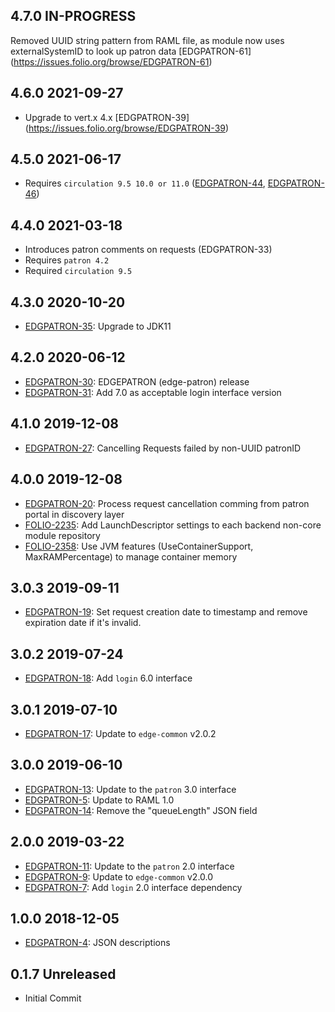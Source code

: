 ## 4.7.0 IN-PROGRESS

Removed UUID string pattern from RAML file, as module now uses externalSystemID to look up patron data [EDGPATRON-61] (https://issues.folio.org/browse/EDGPATRON-61)

## 4.6.0 2021-09-27

* Upgrade to vert.x 4.x [EDGPATRON-39] (https://issues.folio.org/browse/EDGPATRON-39)

## 4.5.0 2021-06-17

* Requires `circulation 9.5 10.0 or 11.0` ([EDGPATRON-44](https://issues.folio.org/browse/EDGPATRON-44), [EDGPATRON-46](https://issues.folio.org/browse/EDGPATRON-46))

## 4.4.0 2021-03-18

* Introduces patron comments on requests (EDGPATRON-33)
* Requires `patron 4.2`
* Required `circulation 9.5`

## 4.3.0 2020-10-20
 * [EDGPATRON-35](https://issues.folio.org/browse/EDGPATRON-35): Upgrade to JDK11

## 4.2.0 2020-06-12
 * [EDGPATRON-30](https://issues.folio.org/browse/EDGPATRON-30): EDGEPATRON (edge-patron) release
 * [EDGPATRON-31](https://issues.folio.org/browse/EDGPATRON-31): Add 7.0 as acceptable login interface version

## 4.1.0 2019-12-08
 * [EDGPATRON-27](https://issues.folio.org/browse/EDGPATRON-27): Cancelling Requests failed by non-UUID patronID

## 4.0.0 2019-12-08
 * [EDGPATRON-20](https://issues.folio.org/browse/EDGPATRON-20): Process request cancellation comming from patron portal in discovery layer
 * [FOLIO-2235](https://issues.folio.org/browse/FOLIO-2235): Add LaunchDescriptor settings to each backend non-core module repository
 * [FOLIO-2358](https://issues.folio.org/browse/FOLIO-2358): Use JVM features (UseContainerSupport, MaxRAMPercentage) to manage container memory

## 3.0.3 2019-09-11
 * [EDGPATRON-19](https://issues.folio.org/browse/EDGPATRON-19): Set request creation date to timestamp and remove expiration date if it's invalid.

## 3.0.2 2019-07-24
 * [EDGPATRON-18](https://issues.folio.org/browse/EDGPATRON-18): Add `login` 6.0 interface

## 3.0.1 2019-07-10
 * [EDGPATRON-17](https://issues.folio.org/browse/EDGPATRON-17): Update to `edge-common` v2.0.2

## 3.0.0 2019-06-10
 * [EDGPATRON-13](https://issues.folio.org/browse/EDGPATRON-13): Update to the `patron` 3.0 interface
 * [EDGPATRON-5](https://issues.folio.org/browse/EDGPATRON-5): Update to RAML 1.0
 * [EDGPATRON-14](https://issues.folio.org/browse/EDGPATRON-14): Remove the "queueLength" JSON field

## 2.0.0 2019-03-22
 * [EDGPATRON-11](https://issues.folio.org/browse/EDGPATRON-11): Update to the `patron` 2.0 interface
 * [EDGPATRON-9](https://issues.folio.org/browse/EDGPATRON-9): Update to `edge-common` v2.0.0
 * [EDGPATRON-7](https://issues.folio.org/browse/EDGPATRON-7): Add `login` 2.0 interface dependency

## 1.0.0 2018-12-05
 * [EDGPATRON-4](https://issues.folio.org/browse/EDGPATRON-4): JSON descriptions

## 0.1.7 Unreleased
 * Initial Commit
